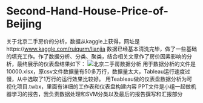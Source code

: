 # Second-Hand-House-Price-of-Beijing
关于北京二手房价的分析，数据从kaggle上获得，网址是https://www.kaggle.com/ruiqurm/lianjia
数据已经基本清洗完毕，做了一些基础的填充工作。作了数据分析、分类、聚类，结合相关文章作了房价因素影响的分析，最终展示的仪表盘结果如下：
![北京二手房数据分析](https://user-images.githubusercontent.com/94953242/159158630-dea32287-acb4-4487-a488-454fb2543736.png)
用于数据分析的文件是10000.xlsx，原csv文件数据量有50多万行，数据量太大，Tableau运行速度过慢，从中选取了1万行的运行效果比较好。
用Teableau做的仪表盘数据分析为可视化项目.twbx，里面有详细的工作表和仪表盘构建内容
PPT文件是小组一起做机器学习的报告，我负责数据处理和SVM分类以及最后的报告撰写和汇报部分
